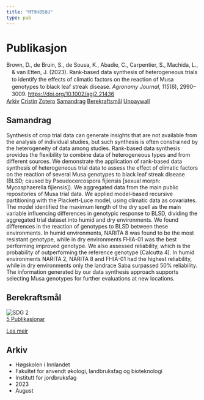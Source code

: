 ```yaml
---
title: "MT9H858U"
type: pub
---
```

<h1>Publikasjon</h1>
<article id="csl-bib-container-MT9H858U" class="csl-bib-container">
  <div class="csl-bib-body" style="line-height: 1.35; padding-left: 1em; text-indent:-1em;">
  <div class="csl-entry">Brown, D., de Bruin, S., de Sousa, K., Abadie, C., Carpentier, S., Machida, L., &amp; van Etten, J. (2023). Rank&#x2010;based data synthesis of heterogeneous trials to identify the effects of climatic factors on the reaction of Musa genotypes to black leaf streak disease. <i>Agronomy Journal</i>, <i>115</i>(6), 2990&#x2013;3009. <a href="https://doi.org/10.1002/agj2.21436">https://doi.org/10.1002/agj2.21436</a></div>
</div>
  <div class="csl-bib-buttons">
    <a href="#taxonomy-article-MT9H858U" class="csl-bib-button">Arkiv</a>
    <a href="https://app.cristin.no/results/show.jsf?id=2164751" alt="Cristin URL" class="csl-bib-button">Cristin</a>
    <a href="http://zotero.org/groups/5402882/items/MT9H858U" alt="Zotero URL" class="csl-bib-button">Zotero</a>
    <a href="#abstract-article-MT9H858U" class="csl-bib-button">Samandrag</a>
    <a href="#sdg-article-MT9H858U" class="csl-bib-button">Berekraftsmål</a>
    <a href="https://onlinelibrary.wiley.com/doi/pdfdirect/10.1002/agj2.21436" class="csl-bib-button">Unpaywall</a>
  </div>
  <div id="csl-bib-meta-container-MT9H858U"></div>
</article>
<div id="csl-bib-meta-MT9H858U" class="csl-bib-meta">
  <article id="abstract-article-MT9H858U" class="abstract-article">
    <h1>Samandrag</h1>
    Synthesis of crop trial data can generate insights that are not available from the analysis of individual studies, but such synthesis is often constrained by the heterogeneity of data among studies. Rank-based data synthesis provides the flexibility to combine data of heterogeneous types and from different sources. We demonstrate the application of rank-based data synthesis of heterogeneous trial data to assess the effect of climatic factors on the reaction of several Musa genotypes to black leaf streak disease (BLSD; caused by Pseudocercospora fijiensis [sexual morph: Mycosphaerella fijiensis]). We aggregated data from the main public repositories of Musa trial data. We applied model-based recursive partitioning with the Plackett-Luce model, using climatic data as covariates. The model identified the maximum length of the dry spell as the main variable influencing differences in genotypic response to BLSD, dividing the aggregated trial dataset into humid and dry environments. We found differences in the reaction of genotypes to BLSD between these environments. In humid environments, NARITA 8 was found to be the most resistant genotype, while in dry environments FHIA-01 was the best performing improved genotype. We also assessed reliability, which is the probability of outperforming the reference genotype (Calcutta 4). In humid environments NARITA 2, NARITA 8 and FHIA-01 had the highest reliability, while in dry environments only the landrace Saba surpassed 50% reliability. The information generated by our data synthesis approach supports selecting Musa genotypes for further evaluations at new locations.
  </article>
  <article id="sdg-article-MT9H858U" class="sdg-article">
    <h1>Berekraftsmål</h1>
    <div class="sdg-container"><div id="sdg2" class="sdg"> <img src="{{< params subfolder >}}images/sdg/sdg02_no.png" class="image" alt="SDG 2"> <div class="sdg-overlay"> <a href="{{< params subfolder >}}no/archive/?sdg=2#archive" class="sdg-publication-count"><span>5</span> Publikasjonar</a> <p><a href="NA" class="sdg-read-more">Les meir</a></p> </div> </div></div>
  </article>
  <article id="taxonomy-article-MT9H858U" class="taxonomy-article">
    <h1>Arkiv</h1>
    <ul>
      <li>Høgskolen i Innlandet</li>
      <li>Fakultet for anvendt økologi, landbruksfag og bioteknologi</li>
      <li>Institutt for jordbruksfag</li>
      <li>2023</li>
      <li>August</li>
    </ul>
  </article>
</div>
